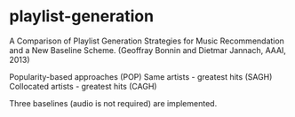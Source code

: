 # playlist-generation

A Comparison of Playlist Generation Strategies for Music Recommendation and a New Baseline Scheme.
(Geoffray Bonnin and Dietmar Jannach, AAAI, 2013)

Popularity-based approaches (POP)
Same artists - greatest hits (SAGH)
Collocated artists - greatest hits (CAGH)

Three baselines (audio is not required) are implemented.
